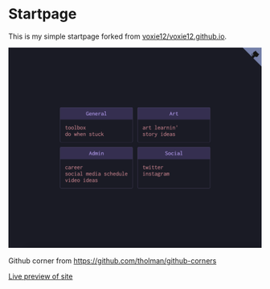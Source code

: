 
# Startpage

This is my simple startpage forked from [voxie12/voxie12.github.io](https://github.com/voxie12/voxie12.github.io).

![](./image_preview.png)

Github corner from https://github.com/tholman/github-corners

[Live preview of site](bekmeh.github.io/startpage)
